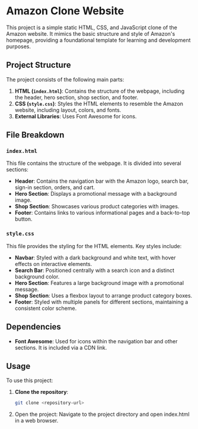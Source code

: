# Amazon Clone Website

This project is a simple static HTML, CSS, and JavaScript clone of the Amazon website. It mimics the basic structure and style of Amazon's homepage, providing a foundational template for learning and development purposes.

## Project Structure

The project consists of the following main parts:

1. **HTML (`index.html`)**: Contains the structure of the webpage, including the header, hero section, shop section, and footer.
2. **CSS (`style.css`)**: Styles the HTML elements to resemble the Amazon website, including layout, colors, and fonts.
3. **External Libraries**: Uses Font Awesome for icons.

## File Breakdown

### `index.html`

This file contains the structure of the webpage. It is divided into several sections:

- **Header**: Contains the navigation bar with the Amazon logo, search bar, sign-in section, orders, and cart.
- **Hero Section**: Displays a promotional message with a background image.
- **Shop Section**: Showcases various product categories with images.
- **Footer**: Contains links to various informational pages and a back-to-top button.

### `style.css`

This file provides the styling for the HTML elements. Key styles include:

- **Navbar**: Styled with a dark background and white text, with hover effects on interactive elements.
- **Search Bar**: Positioned centrally with a search icon and a distinct background color.
- **Hero Section**: Features a large background image with a promotional message.
- **Shop Section**: Uses a flexbox layout to arrange product category boxes.
- **Footer**: Styled with multiple panels for different sections, maintaining a consistent color scheme.

## Dependencies

- **Font Awesome**: Used for icons within the navigation bar and other sections. It is included via a CDN link.

## Usage

To use this project:

1. **Clone the repository**:
   ```bash
   git clone <repository-url>
2. Open the project:
Navigate to the project directory and open index.html in a web browser.
